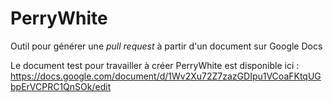 # PerryWhite
Outil pour générer une *pull request* à partir d'un document sur Google Docs 

Le document test pour travailler à créer PerryWhite est disponible ici :
https://docs.google.com/document/d/1Wv2Xu72Z7zazGDIpu1VCoaFKtqUGbpErVCPRC1QnSOk/edit
